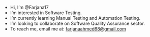 - Hi, I’m @Farjana17
- I’m interested in Software Testing.
- I’m currently learning Manual Testing and Automation Testing.
- I’m looking to collaborate on Software Quality Assurance sector.
- To reach me,  email me at: farjanaahmed68@gmail.com

<!---
Farjana17/Farjana17 is a ✨ special ✨ repository because its `README.md` (this file) appears on your GitHub profile.
You can click the Preview link to take a look at your changes.
--->
